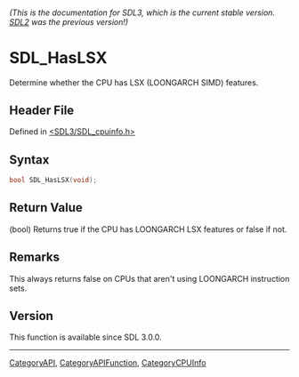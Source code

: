 ###### (This is the documentation for SDL3, which is the current stable version. [SDL2](https://wiki.libsdl.org/SDL2/) was the previous version!)
# SDL_HasLSX

Determine whether the CPU has LSX (LOONGARCH SIMD) features.

## Header File

Defined in [<SDL3/SDL_cpuinfo.h>](https://github.com/libsdl-org/SDL/blob/main/include/SDL3/SDL_cpuinfo.h)

## Syntax

```c
bool SDL_HasLSX(void);
```

## Return Value

(bool) Returns true if the CPU has LOONGARCH LSX features or false if not.

## Remarks

This always returns false on CPUs that aren't using LOONGARCH instruction
sets.

## Version

This function is available since SDL 3.0.0.

----
[CategoryAPI](CategoryAPI), [CategoryAPIFunction](CategoryAPIFunction), [CategoryCPUInfo](CategoryCPUInfo)


